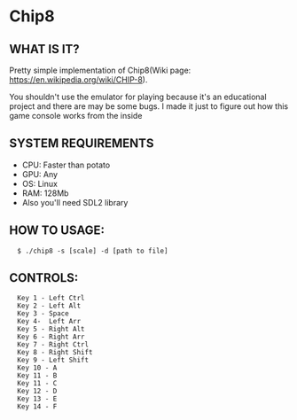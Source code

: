 Chip8
=============================

WHAT IS IT?
------------
Pretty simple implementation of Chip8(Wiki page: https://en.wikipedia.org/wiki/CHIP-8).

You shouldn't use the emulator for playing because it's an educational project and there are may be some bugs.
I made it just to figure out how this game console works from the inside 


SYSTEM REQUIREMENTS
-------------------
- CPU: Faster than potato
- GPU: Any
- OS: Linux
- RAM: 128Mb
- Also you'll need SDL2 library


HOW TO USAGE:
-------------
      $ ./chip8 -s [scale] -d [path to file] 


CONTROLS:
-------------
      Key 1 - Left Ctrl
      Key 2 - Left Alt
      Key 3 - Space
      Key 4-  Left Arr
      Key 5 - Right Alt
      Key 6 - Right Arr
      Key 7 - Right Ctrl
      Key 8 - Right Shift
      Key 9 - Left Shift
      Key 10 - A
      Key 11 - B
      Key 11 - C
      Key 12 - D
      Key 13 - E
      Key 14 - F
